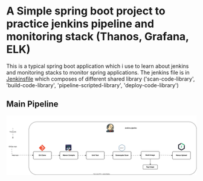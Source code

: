 # A Simple spring boot project to practice jenkins pipeline and monitoring stack (Thanos, Grafana, ELK)
This is a typical spring boot application which i use to learn about jenkins and monitoring stacks to monitor spring applications. 
The jenkins file is in  [Jenkinsfile](https://github.com/luongnguyentrong/spring-jenkins-agent/blob/main/Jenkinsfile) which composes of different shared library ('scan-code-library', 'build-code-library', 'pipeline-scripted-library', 'deploy-code-library')

## Main Pipeline

<p align="center">
    <img src="img/spring-jenkins-agent.drawio.svg">
</p>